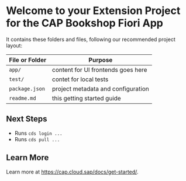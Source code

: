 # Welcome to your Extension Project for the CAP Bookshop Fiori App

It contains these folders and files, following our recommended project layout:

| File or Folder | Purpose                            |
|----------------|------------------------------------|
| `app/`         | content for UI frontends goes here |
| `test/`        | contet for local tests             |
| `package.json` | project metadata and configuration |
| `readme.md`    | this getting started guide         |


## Next Steps

- Runs `cds login ...`
- Runs `cds pull ...`


## Learn More

Learn more at https://cap.cloud.sap/docs/get-started/.
